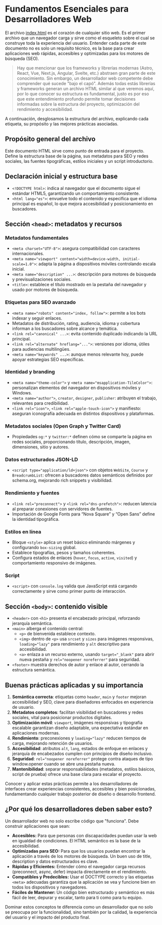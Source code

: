 # Fundamentos Esenciales para Desarrolladores Web

El archivo [index.html](../index.html) es el corazón de cualquier sitio web. Es el primer archivo que un navegador carga y sirve como el esqueleto sobre el cual se construye toda la experiencia del usuario. Entender cada parte de este documento no es solo un requisito técnico, es la base para crear aplicaciones web rápidas, accesibles y optimizadas para los motores de búsqueda (SEO).

> Hay que mencionar que los frameworks y librerías modernas (Astro, React, Vue, Next.js, Angular, Svelte, etc.) abstraen gran parte de este conocimiento. Sin embargo, un desarrollador web competente debe comprender qué sucede "bajo el capó". Además todas estás librerías y frameworks generan un archivo HTML similar al que veremos aquí, por lo que conocer su estructura es fundamental, justo es por eso que este entendimiento profundo permite tomar decisiones informadas sobre la estructura del proyecto, optimización del rendimiento y accesibilidad.

A continuación, desglosamos la estructura del archivo, explicando cada etiqueta, su propósito y las mejores prácticas asociadas.

## Propósito general del archivo

Este documento HTML sirve como punto de entrada para el proyecto. Define la estructura base de la página, sus metadatos para SEO y redes sociales, las fuentes tipográficas, estilos iniciales y un script introductorio.

## Declaración inicial y estructura base

- `<!DOCTYPE html>`: indica al navegador que el documento sigue el estándar HTML5, garantizando un comportamiento consistente.
- `<html lang="es">`: envuelve todo el contenido y especifica que el idioma principal es español, lo que mejora accesibilidad y posicionamiento en buscadores.

## Sección `<head>`: metadatos y recursos

### Metadatos fundamentales

- `<meta charset="UTF-8">`: asegura compatibilidad con caracteres internacionales.
- `<meta name="viewport" content="width=device-width, initial-scale=1.0">`: adapta la página a dispositivos móviles controlando escala inicial.
- `<meta name="description" ...>`: descripción para motores de búsqueda y previsualizaciones sociales.
- `<title>`: establece el título mostrado en la pestaña del navegador y usado por motores de búsqueda.

### Etiquetas para SEO avanzado

- `<meta name="robots" content="index, follow">`: permite a los bots indexar y seguir enlaces.
- Metadatos de distribución, rating, audiencia, idioma y cobertura informan a los buscadores sobre alcance y temática.
- `<link rel="canonical" ...>`: evita contenido duplicado indicando la URL principal.
- `<link rel="alternate" hreflang="...">`: versiones por idioma, útiles para audiencias multilingües.
- `<meta name="keywords" ...>`: aunque menos relevante hoy, puede apoyar estrategias SEO específicas.

### Identidad y branding

- `<meta name="theme-color">` y `<meta name="msapplication-TileColor">`: personalizan elementos del navegador en dispositivos móviles y Windows.
- `<meta name="author">`, `creator`, `designer`, `publisher`: atribuyen el trabajo, relevantes para credibilidad.
- `<link rel="icon">`, `<link rel="apple-touch-icon">` y manifiesto: aseguran iconografía adecuada en distintos dispositivos y plataformas.

### Metadatos sociales (Open Graph y Twitter Card)

- Propiedades `og:*` y `twitter:*` definen cómo se comparte la página en redes sociales, proporcionando título, descripción, imagen, dimensiones, sitio y autores.

### Datos estructurados JSON-LD

- `<script type="application/ld+json">` con objetos `WebSite`, `Course` y `BreadcrumbList`: ofrecen a buscadores datos semánticos definidos por schema.org, mejorando rich snippets y visibilidad.

### Rendimiento y fuentes

- `<link rel="preconnect">` y `<link rel="dns-prefetch">`: reducen latencia al preparar conexiones con servidores de fuentes.
- Importación de Google Fonts para “Nova Square” y “Open Sans” define la identidad tipográfica.

### Estilos en línea

- Bloque `<style>` aplica un reset básico eliminando márgenes y configurando `box-sizing` global.
- Establece tipografías, pesos y tamaños coherentes.
- Configura estados de enlaces (`hover`, `focus`, `active`, `visited`) y comportamiento responsivo de imágenes.

### Script

- `<script>` con `console.log` valida que JavaScript está cargando correctamente y sirve como primer punto de interacción.

## Sección `<body>`: contenido visible

- `<header>` con `<h1>` presenta el encabezado principal, reforzando jerarquía semántica.
- `<main>` alberga el contenido central:
  - `<p>` de bienvenida establece contexto.
  - `<img>` dentro de `<p>` usa `srcset` y `sizes` para imágenes responsivas, `loading="lazy"` para rendimiento y `alt` descriptivo para accesibilidad.
  - `<a>` enlaza a un recurso externo, usando `target="_blank"` para abrir nueva pestaña y `rel="noopener noreferrer"` para seguridad.
- `<footer>` muestra derechos de autor y enlace al autor, cerrando la estructura semántica.

## Buenas prácticas aplicadas y su importancia

1. **Semántica correcta**: etiquetas como `header`, `main` y `footer` mejoran accesibilidad y SEO, clave para diseñadores enfocados en experiencia de usuario.
2. **Metadatos completos**: facilitan visibilidad en buscadores y redes sociales, vital para posicionar productos digitales.
3. **Optimización móvil**: `viewport`, imágenes responsivas y tipografía escalable garantizan diseño adaptable, una expectativa estándar en aplicaciones modernas.
4. **Rendimiento**: preconexiones y `loading="lazy"` reducen tiempos de carga, mejorando retención de usuarios.
5. **Accesibilidad**: atributos `alt`, `lang`, estados de enfoque en enlaces y jerarquía de encabezados cumplen con principios de diseño inclusivo.
6. **Seguridad**: `rel="noopener noreferrer"` protege contra ataques de tipo window.opener cuando se abre una pestaña nueva.
7. **Mantenibilidad**: separar responsabilidades (metadatos, estilos básicos, script de prueba) ofrece una base clara para escalar el proyecto.

Conocer y aplicar estas prácticas permite a los desarrolladores de interfaces crear experiencias consistentes, accesibles y bien posicionadas, fundamentando cualquier trabajo posterior de diseño o desarrollo frontend.

## ¿Por qué los desarrolladores deben saber esto?

Un desarrollador web no solo escribe código que "funciona". Debe construir aplicaciones que sean:

- **Accesibles:** Para que personas con discapacidades puedan usar la web en igualdad de condiciones. El HTML semántico es la base de la accesibilidad.
- **Optimizadas para SEO:** Para que los usuarios puedan encontrar la aplicación a través de los motores de búsqueda. Un buen uso de title, description y datos estructurados es clave.
- **Rápidas y Eficientes:** Entender cómo el navegador carga recursos (preconnect, async, defer) impacta directamente en el rendimiento.
- **Compatibles y Predecibles:** Usar el DOCTYPE correcto y las etiquetas `<meta>` adecuadas garantiza que la aplicación se vea y funcione bien en todos los dispositivos y navegadores.
- **Fáciles de Mantener:** Un código bien estructurado y semántico es más fácil de leer, depurar y escalar, tanto para ti como para tu equipo.

Dominar estos conceptos te diferencia como un desarrollador que no solo se preocupa por la funcionalidad, sino también por la calidad, la experiencia del usuario y el impacto del producto final.
